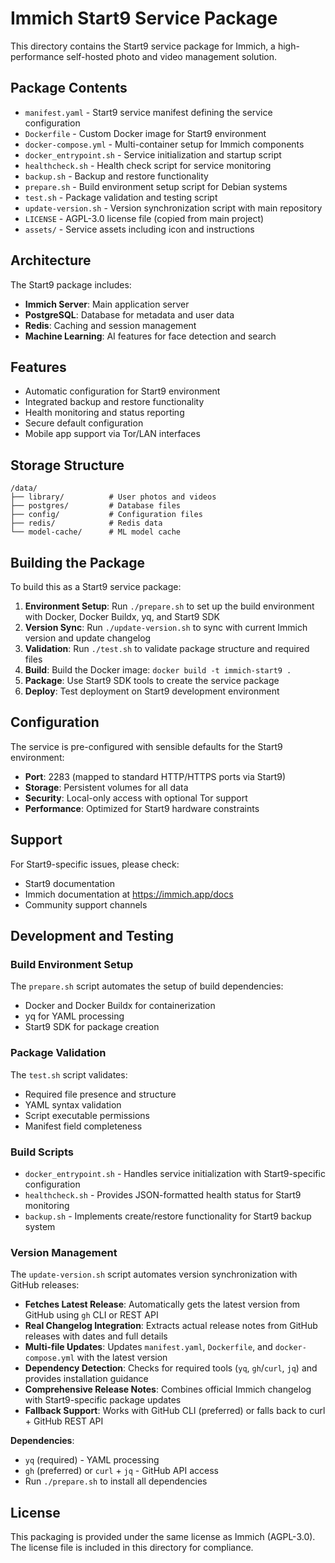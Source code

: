# Immich Start9 Service Package

This directory contains the Start9 service package for Immich, a high-performance self-hosted photo and video management solution.

## Package Contents

- `manifest.yaml` - Start9 service manifest defining the service configuration
- `Dockerfile` - Custom Docker image for Start9 environment  
- `docker-compose.yml` - Multi-container setup for Immich components
- `docker_entrypoint.sh` - Service initialization and startup script
- `healthcheck.sh` - Health check script for service monitoring
- `backup.sh` - Backup and restore functionality
- `prepare.sh` - Build environment setup script for Debian systems
- `test.sh` - Package validation and testing script
- `update-version.sh` - Version synchronization script with main repository
- `LICENSE` - AGPL-3.0 license file (copied from main project)
- `assets/` - Service assets including icon and instructions

## Architecture

The Start9 package includes:

- **Immich Server**: Main application server
- **PostgreSQL**: Database for metadata and user data
- **Redis**: Caching and session management
- **Machine Learning**: AI features for face detection and search

## Features

- Automatic configuration for Start9 environment
- Integrated backup and restore functionality
- Health monitoring and status reporting
- Secure default configuration
- Mobile app support via Tor/LAN interfaces

## Storage Structure

```
/data/
├── library/          # User photos and videos
├── postgres/         # Database files
├── config/           # Configuration files
├── redis/            # Redis data
└── model-cache/      # ML model cache
```

## Building the Package

To build this as a Start9 service package:

1. **Environment Setup**: Run `./prepare.sh` to set up the build environment with Docker, Docker Buildx, yq, and Start9 SDK
2. **Version Sync**: Run `./update-version.sh` to sync with current Immich version and update changelog
3. **Validation**: Run `./test.sh` to validate package structure and required files
4. **Build**: Build the Docker image: `docker build -t immich-start9 .`
5. **Package**: Use Start9 SDK tools to create the service package
6. **Deploy**: Test deployment on Start9 development environment

## Configuration

The service is pre-configured with sensible defaults for the Start9 environment:

- **Port**: 2283 (mapped to standard HTTP/HTTPS ports via Start9)
- **Storage**: Persistent volumes for all data
- **Security**: Local-only access with optional Tor support
- **Performance**: Optimized for Start9 hardware constraints

## Support

For Start9-specific issues, please check:
- Start9 documentation
- Immich documentation at https://immich.app/docs
- Community support channels

## Development and Testing

### Build Environment Setup
The `prepare.sh` script automates the setup of build dependencies:
- Docker and Docker Buildx for containerization
- yq for YAML processing
- Start9 SDK for package creation

### Package Validation
The `test.sh` script validates:
- Required file presence and structure
- YAML syntax validation
- Script executable permissions
- Manifest field completeness

### Build Scripts
- `docker_entrypoint.sh` - Handles service initialization with Start9-specific configuration
- `healthcheck.sh` - Provides JSON-formatted health status for Start9 monitoring
- `backup.sh` - Implements create/restore functionality for Start9 backup system

### Version Management
The `update-version.sh` script automates version synchronization with GitHub releases:
- **Fetches Latest Release**: Automatically gets the latest version from GitHub using `gh` CLI or REST API
- **Real Changelog Integration**: Extracts actual release notes from GitHub releases with dates and full details
- **Multi-file Updates**: Updates `manifest.yaml`, `Dockerfile`, and `docker-compose.yml` with the latest version
- **Dependency Detection**: Checks for required tools (`yq`, `gh`/`curl`, `jq`) and provides installation guidance
- **Comprehensive Release Notes**: Combines official Immich changelog with Start9-specific package updates
- **Fallback Support**: Works with GitHub CLI (preferred) or falls back to curl + GitHub REST API

**Dependencies**: 
- `yq` (required) - YAML processing
- `gh` (preferred) or `curl` + `jq` - GitHub API access
- Run `./prepare.sh` to install all dependencies

## License

This packaging is provided under the same license as Immich (AGPL-3.0). The license file is included in this directory for compliance.